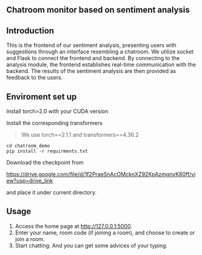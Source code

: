 ## Chatroom monitor based on sentiment analysis

## Introduction
This is the frontend of our sentiment analysis, presenting users with suggestions through an interface resembling a chatroom. We utilize socket and Flask to connect the frontend and backend. By connecting to the analysis module, the frontend establishes real-time communication with the backend. The results of the sentiment analysis are then provided as feedback to the users.

## Enviroment set up

Install torch>2.0 with your CUDA version

Install the corresponding transformers

> We use torch==2.1.1 and transformers==4.36.2

```
cd chatroom_demo
pip install -r requirments.txt
```

Download the checkpoint from

https://drive.google.com/file/d/1f2PraeSnAcOMcknXZ92KpAzmgnvK80ff/view?usp=drive_link

and place it under current directory.

## Usage

1. Access the home page at http://127.0.0.1:5000.
2. Enter your name, room code (if joining a room), and choose to create or join a room.
3. Start chatting. And you can get some advices of your typing.
